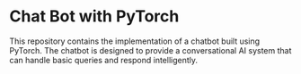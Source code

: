 # Chat Bot with PyTorch

This repository contains the implementation of a chatbot built using PyTorch. The chatbot is designed to provide a conversational AI system that can handle basic queries and respond intelligently.
